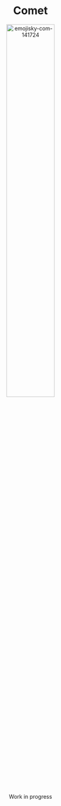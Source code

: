 <h1 align="center">Comet</h1>

<p align="center" width="100%">
<a><img width="50%" src="https://i.ibb.co/c2pfTtV/emojisky-com-141724.png" alt="emojisky-com-141724" border="0"></a>
</p>

<br>
<br>

<p align="center">
    Work in progress
</p>